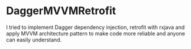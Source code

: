 # DaggerMVVMRetrofit


I tried to implement Dagger dependency injection, retrofit with rxjava and apply MVVM architecture pattern to make code more reliable and anyone can easily understand.
